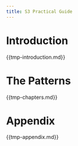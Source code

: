 ```yaml
---
title: S3 Practical Guide
---
```


# Introduction

{{tmp-introduction.md}}

# The Patterns

{{tmp-chapters.md}}

# Appendix

{{tmp-appendix.md}}